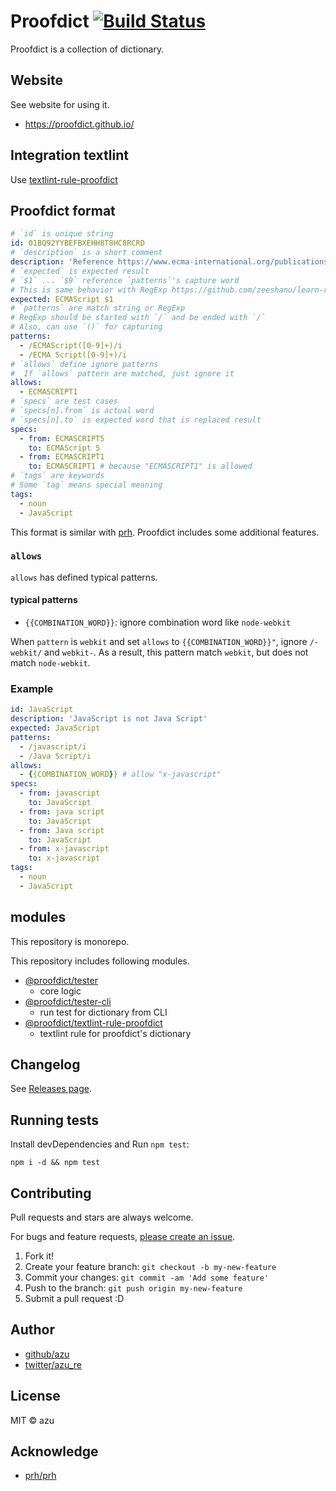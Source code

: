 # Proofdict [![Build Status](https://travis-ci.org/proofdict/proofdict.svg?branch=master)](https://travis-ci.org/proofdict/proofdict)

Proofdict is a collection of dictionary.

## Website

See website for using it.

- <https://proofdict.github.io/>

## Integration textlint

Use [textlint-rule-proofdict](https://github.com/proofdict/textlint-rule-proofdict "textlint-rule-proofdict")

## Proofdict format

```yml
# `id` is unique string
id: 01BQ92YYBEFBXEHH8T8HC8RCRD
# `description` is a short comment
description: 'Reference https://www.ecma-international.org/publications/standards/Ecma-262.htm'
# `expected` is expected result
# `$1` ... `$9` reference `patterns`'s capture word
# This is same behavior with RegExp https://github.com/zeeshanu/learn-regex 
expected: ECMAScript $1
# `patterns` are match string or RegExp
# RegExp should be started with `/` and be ended with `/`
# Also, can use `()` for capturing
patterns:
  - /ECMAScript([0-9]+)/i
  - /ECMA Script([0-9]+)/i
# `allows` define ignore patterns
#  If `allows` pattern are matched, just ignore it
allows:
  - ECMASCRIPT1
# `specs` are test cases
# `specs[n].from` is actual word
# `specs[n].to` is expected word that is replaced result
specs:
  - from: ECMASCRIPT5
    to: ECMAScript 5
  - from: ECMASCRIPT1
    to: ECMASCRIPT1 # because "ECMASCRIPT1" is allowed
# `tags` are keywords
# Some `tag` means special meaning
tags:
  - noun
  - JavaScript
```

This format is similar with [prh](https://github.com/prh/prh).
Proofdict includes some additional features. 

### `allows`

`allows` has defined typical patterns.

#### typical patterns

- `{{COMBINATION_WORD}}`: ignore combination word like `node-webkit`
   
When `pattern` is `webkit` and set `allows` to `{{COMBINATION_WORD}}"`, ignore `/-webkit/` and `webkit-`.
As a result, this pattern match `webkit`, but does not match `node-webkit`.

### Example

```yaml
id: JavaScript
description: 'JavaScript is not Java Script'
expected: JavaScript
patterns:
  - /javascript/i
  - /Java Script/i
allows:
  - {{COMBINATION_WORD}} # allow "x-javascript"
specs:
  - from: javascript
    to: JavaScript
  - from: java script
    to: JavaScript
  - from: Java script
    to: JavaScript
  - from: x-javascript
    to: x-javascript
tags:
  - noun
  - JavaScript
```

## modules

This repository is monorepo.

This repository includes following modules.

- [@proofdict/tester](packages/@proofdict/tester)
    - core logic 
- [@proofdict/tester-cli](packages/@proofdict/tester-cli)
    - run test for dictionary from CLI
- [@proofdict/textlint-rule-proofdict](packages/@proofdict/textlint-rule-proofdict)
    - textlint rule for proofdict's dictionary

## Changelog

See [Releases page](https://github.com/proofdict/proofdict/releases).

## Running tests

Install devDependencies and Run `npm test`:

    npm i -d && npm test

## Contributing

Pull requests and stars are always welcome.

For bugs and feature requests, [please create an issue](https://github.com/proofdict/proofdict/issues).

1. Fork it!
2. Create your feature branch: `git checkout -b my-new-feature`
3. Commit your changes: `git commit -am 'Add some feature'`
4. Push to the branch: `git push origin my-new-feature`
5. Submit a pull request :D

## Author

- [github/azu](https://github.com/azu)
- [twitter/azu_re](https://twitter.com/azu_re)

## License

MIT © azu

## Acknowledge

- [prh/prh](https://github.com/prh/prh)
